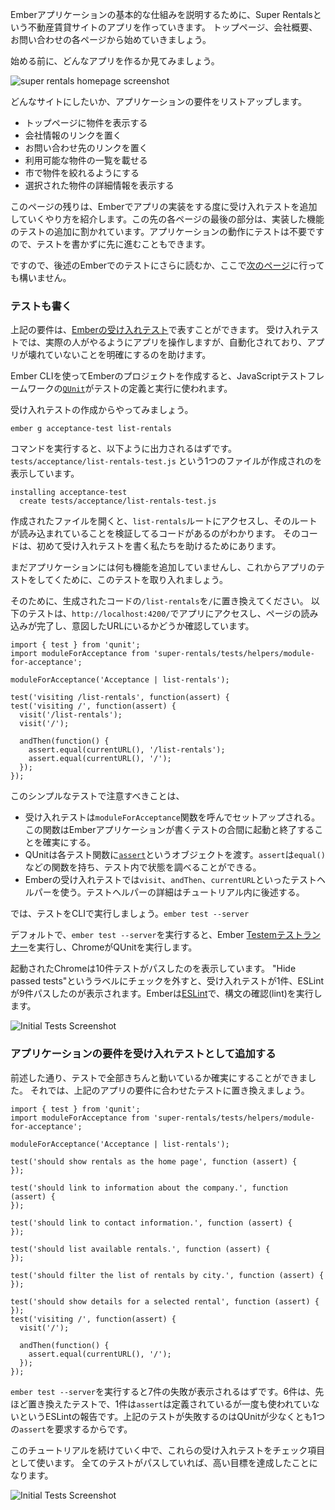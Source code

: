 <!--
To show the basic setup of an Ember application, we'll walk through building an app for a property rental site called Super Rentals. We'll start with a homepage, an about page and a contact page.
-->

Emberアプリケーションの基本的な仕組みを説明するために、Super Rentalsという不動産賃貸サイトのアプリを作っていきます。
トップページ、会社概要、お問い合わせの各ページから始めていきましょう。

<!--
Here's a look at what we want to build before we get started.
-->

始める前に、どんなアプリを作るか見てみましょう。

![super rentals homepage screenshot](../../images/service/style-super-rentals-maps.png)

<!--
Let's work through what we want to do on the home page. We want our application to:
-->

どんなサイトにしたいか、アプリケーションの要件をリストアップします。

<!--
* Show rentals on the home page
* Link to information about the company
* Link to contact information
* List the available rentals
* Filter the list of rentals by city
* Show more details for a selected rental
-->

* トップページに物件を表示する
* 会社情報のリンクを置く
* お問い合わせ先のリンクを置く
* 利用可能な物件の一覧を載せる
* 市で物件を絞れるようにする
* 選択された物件の詳細情報を表示する


<!--
For the remainder of this page, we'll give you an introduction to testing in Ember and get you set up to add tests as we implement pieces of our app. On subsequent tutorial pages, the final sections of each page will be devoted to adding a test for the feature you just implemented. These sections aren't required for a working application and you may move on with the tutorial without writing them.
-->

このページの残りは、Emberでアプリの実装をする度に受け入れテストを追加していくやり方を紹介します。この先の各ページの最後の部分は、実装した機能のテストの追加に割かれています。アプリケーションの動作にテストは不要ですので、テストを書かずに先に進むこともできます。

<!--
At this point, you can continue to the [next page](../routes-and-templates/) or read more about Ember testing below.
-->

ですので、後述のEmberでのテストにさらに読むか、ここで[次のページ](../routes-and-templates/)に行っても構いません。

<!--
### Testing Our Application As We Go
-->

### テストも書く

<!--
We can represent the goals above as [Ember acceptance tests](../../testing/acceptance/). Acceptance tests interact with our app like an actual person would, but are automated, helping ensure that our app doesn't break in the future.
-->

上記の要件は、[Emberの受け入れテスト](../../testing/acceptance/)で表すことができます。
受け入れテストでは、実際の人がやるようにアプリを操作しますが、自動化されており、アプリが壊れていないことを明確にするのを助けます。

<!--
When we create a new Ember Project using Ember CLI, it uses the [`QUnit`](https://qunitjs.com/) JavaScript test framework to define and run tests.
-->
Ember CLIを使ってEmberのプロジェクトを作成すると、JavaScriptテストフレームワークの[`QUnit`](https://qunitjs.com/)がテストの定義と実行に使われます。

<!--
We'll start by using Ember CLI to generate a new acceptance test:
-->

受け入れテストの作成からやってみましょう。

```shell
ember g acceptance-test list-rentals
```

<!--
The command will generate the following output, showing that it created a single file called `tests/acceptance/list-rentals-test.js`.
-->

コマンドを実行すると、以下ように出力されるはずです。
`tests/acceptance/list-rentals-test.js` という1つのファイルが作成されのを表示しています。


```shell
installing acceptance-test
  create tests/acceptance/list-rentals-test.js
```

<!--
Opening that file will reveal some initial code that will try to go to the `list-rentals` route and verify that the route is loaded. The initial code is there to help us build our first acceptance test.
-->

作成されたファイルを開くと、`list-rentals`ルートにアクセスし、そのルートが読み込まれていることを検証してるコードがあるのがわかります。
そのコードは、初めて受け入れテストを書く私たちを助けるためにあります。

<!--
Since we haven't added any functionality to our application yet, we'll use this first test to get started on running tests in our app.
-->

まだアプリケーションには何も機能を追加していませんし、これからアプリのテストをしてくために、このテストを取り入れましょう。

<!--
To do that, replace occurrences of `/list-rentals` in the generated test with `/`. The test will start our app at the base url, `http://localhost:4200/`, and then do a basic check that the page has finished loading and that the url is what we want it to be.
-->

そのために、生成されたコードの`/list-rentals`を`/`に置き換えてください。
以下のテストは、`http://localhost:4200/`でアプリにアクセスし、ページの読み込みが完了し、意図したURLにいるかどうか確認しています。

```/tests/acceptance/list-rentals-test.js{-6,+7,-8,+9,-12,+13}
import { test } from 'qunit';
import moduleForAcceptance from 'super-rentals/tests/helpers/module-for-acceptance';

moduleForAcceptance('Acceptance | list-rentals');

test('visiting /list-rentals', function(assert) {
test('visiting /', function(assert) {
  visit('/list-rentals');
  visit('/');

  andThen(function() {
    assert.equal(currentURL(), '/list-rentals');
    assert.equal(currentURL(), '/');
  });
});
```

<!--
A few of things to note in this simple test:
-->

このシンプルなテストで注意すべきことは、

<!--
* Acceptance tests are setup by calling the function `moduleForAcceptance`. This function ensures that your Ember application is started and shut down between each test.
* QUnit passes in an object called an [`assert`](https://api.qunitjs.com/assert/) to each test function. An `assert` has functions, such as `equal()`, that allow your test to check for conditions within the test environment. A test must have one passing assert to be successful.
* Ember acceptance tests use a set of test helper functions, such as the `visit`, `andThen`, and `currentURL` functions used above. We'll discuss those functions in more detail later in the tutorial.
-->

* 受け入れテストは`moduleForAcceptance`関数を呼んでセットアップされる。この関数はEmberアプリケーションが書くテストの合間に起動と終了することを確実にする。
* QUnitは各テスト関数に[`assert`](https://api.qunitjs.com/assert/)というオブジェクトを渡す。`assert`は`equal()`などの関数を持ち、テスト内で状態を調べることができる。
* Emberの受け入れテストでは`visit`、`andThen`、`currentURL`といったテストヘルパーを使う。テストヘルパーの詳細はチュートリアル内に後述する。

<!--
Now run your test suite with the CLI command, `ember test --server`.
-->

では、テストをCLIで実行しましょう。`ember test --server`

<!--
By default, when you run `ember test --server`, Ember CLI runs the [Testem test runner](https://github.com/testem/testem), which runs Qunit in Chrome and [PhantomJS](http://phantomjs.org/).
-->

デフォルトで、`ember test --server`を実行すると、Ember [Testemテストランナー](https://github.com/testem/testem)を実行し、ChromeがQUnitを実行します。

<!--
Our launched Chrome web browser now shows 10 successful tests. If you toggle the box labeled "Hide passed tests", you should see our successful acceptance test, along with 9 passing ESLint tests. Ember tests each file you create for syntax issues (known as "linting") using [ESLint](http://eslint.org/).
-->

起動されたChromeは10件テストがパスしたのを表示しています。
"Hide passed tests"というラベルにチェックを外すと、受け入れテストが1件、ESLintが9件パスしたのが表示されます。Emberは[ESLint](http://eslint.org/)で、構文の確認(lint)を実行します。

![Initial Tests Screenshot](../../images/acceptance-test/initial-tests.png)

<!--
### Adding Your Application Goals as Acceptance Tests
-->

### アプリケーションの要件を受け入れテストとして追加する


<!--
As mentioned before, our initial test just made sure everything was running properly. Now let's replace that test with the list of tasks we want our app to handle (described up above).
-->

前述した通り、テストで全部きちんと動いているか確実にすることができました。
それでは、上記のアプリの要件に合わせたテストに置き換えましょう。

```/tests/acceptance/list-rentals-test.js{+6,+7,+8,+9,+10,+11,+12,+13,+14,+15,+16,+17,+18,+19,+20,+21,+22,-23,-24,-25,-26,-27,-28,-29}
import { test } from 'qunit';
import moduleForAcceptance from 'super-rentals/tests/helpers/module-for-acceptance';

moduleForAcceptance('Acceptance | list-rentals');

test('should show rentals as the home page', function (assert) {
});

test('should link to information about the company.', function (assert) {
});

test('should link to contact information.', function (assert) {
});

test('should list available rentals.', function (assert) {
});

test('should filter the list of rentals by city.', function (assert) {
});

test('should show details for a selected rental', function (assert) {
});
test('visiting /', function(assert) {
  visit('/');

  andThen(function() {
    assert.equal(currentURL(), '/');
  });
});
```

<!--
Running `ember test --server` will now show 7 failing tests (out of 15). Each of the 6 tests we setup above will fail, plus one ESLint test will fail saying, `assert is defined but never used`. The tests above fail because QUnit requires at least one check for a specific condition (known as an `assert`).
-->

`ember test --server`を実行すると7件の失敗が表示されるはずです。6件は、先ほど置き換えたテストで、1件は`assert`は定義されているが一度も使われていないというESLintの報告です。上記のテストが失敗するのはQUnitが少なくとも1つの`assert`を要求するからです。

<!--
As we continue through this tutorial, we'll use these acceptance tests as our checklist. Once all the tests are passing, we'll have accomplished our high level goals.
-->

このチュートリアルを続けていく中で、これらの受け入れテストをチェック項目として使います。
全てのテストがパスしていれば、高い目標を達成したことになります。

![Initial Tests Screenshot](../../images/acceptance-test/acceptance-test.png)
